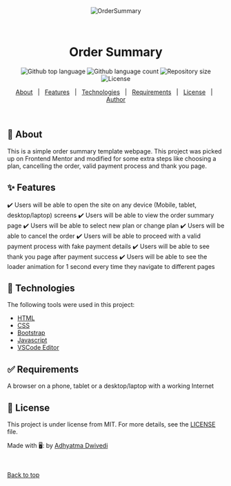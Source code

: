 <div align="center" id="top"> 
  <img src="./.github/app.gif" alt="OrderSummary" />

  &#xa0;
</div>

<h1 align="center">Order Summary</h1>

<p align="center">
  <img alt="Github top language" src="https://img.shields.io/github/languages/top/r00kieAd/OrderSummary?color=56BEB8">

  <img alt="Github language count" src="https://img.shields.io/github/languages/count/r00kieAd/OrderSummary?color=56BEB8">

  <img alt="Repository size" src="https://img.shields.io/github/repo-size/r00kieAd/OrderSummary?color=56BEB8">

  <img alt="License" src="https://img.shields.io/github/license/r00kieAd/OrderSummary?color=56BEB8">
</p>

<p align="center">
  <a href="#dart-about">About</a> &#xa0; | &#xa0; 
  <a href="#sparkles-features">Features</a> &#xa0; | &#xa0;
  <a href="#rocket-technologies">Technologies</a> &#xa0; | &#xa0;
  <a href="#white_check_mark-requirements">Requirements</a> &#xa0; | &#xa0;
  <a href="#memo-license">License</a> &#xa0; | &#xa0;
  <a href="https://github.com/{{YOUR_GITHUB_USERNAME}}" target="_blank">Author</a>
</p>

<br>

## :dart: About ##

This is a simple order summary template webpage. This project was picked up on Frontend Mentor and modified for some extra steps like choosing a plan, cancelling the order, valid payment process and thank you page.

## :sparkles: Features ##

:heavy_check_mark: Users will be able to open the site on any device (Mobile, tablet, desktop/laptop) screens
:heavy_check_mark: Users will be able to view the order summary page
:heavy_check_mark: Users will be able to select new plan or change plan
:heavy_check_mark: Users will be able to cancel the order
:heavy_check_mark: Users will be able to proceed with a valid payment process with fake payment details
:heavy_check_mark: Users will be able to see thank you page after payment success
:heavy_check_mark: Users will be able to see the loader animation for 1 second every time they navigate to different pages

## :rocket: Technologies ##

The following tools were used in this project:

- [HTML](https://www.w3schools.com/html/default.asp)
- [CSS](https://www.w3schools.com/css/default.asp)
- [Bootstrap](https://getbootstrap.com/docs/5.2/getting-started/introduction/)
- [Javascript](https://www.w3schools.com/js/default.asp)
- [VSCode Editor](https://code.visualstudio.com/)

## :white_check_mark: Requirements ##

A browser on a phone, tablet or a desktop/laptop with a working Internet

## :memo: License ##

This project is under license from MIT. For more details, see the [LICENSE](LICENSE) file.


Made with 🖥️: by <a href="https://github.com/r00kieAd" target="_blank">Adhyatma Dwivedi</a>

&#xa0;

<a href="#top">Back to top</a>
